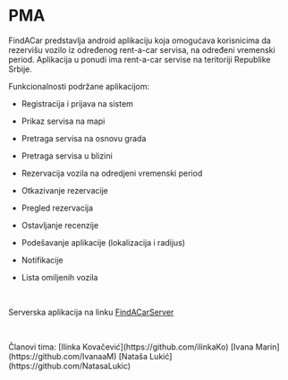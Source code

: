 # PMA
FindACar predstavlja android aplikaciju koja omogućava korisnicima da rezervišu vozilo iz određenog rent-a-car servisa, na određeni vremenski period. Aplikacija u ponudi ima rent-a-car servise na teritoriji Republike Srbije.


Funkcionalnosti podržane aplikacijom: 

* Registracija i prijava na sistem

* Prikaz servisa na mapi

* Pretraga servisa na osnovu grada

* Pretraga servisa u blizini

* Rezervacija vozila na odredjeni vremenski period

* Otkazivanje rezervacije

* Pregled rezervacija 

* Ostavljanje recenzije 

* Podešavanje aplikacije (lokalizacija i radijus)

*	Notifikacije 

* Lista omiljenih vozila
<p>&nbsp;</p>

Serverska aplikacija na linku [FindACarServer](https://github.com/IvanaaM/FindACarServer)

<p>&nbsp;</p>
  Članovi tima:
  [Ilinka Kovačević](https://github.com/ilinkaKo)
  [Ivana Marin](https://github.com/IvanaaM)
  [Nataša Lukić](https://github.com/NatasaLukic)

